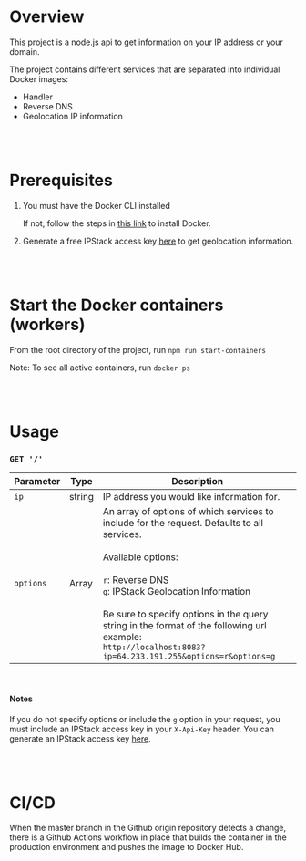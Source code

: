 # Overview

This project is a node.js api to get information on your IP address or your domain.

The project contains different services that are separated into individual Docker images:
- Handler
- Reverse DNS
- Geolocation IP information

<br><br>

# Prerequisites

1. You must have the Docker CLI installed

    If not, follow the steps in [this link](https://docs.docker.com/engine/install/) to install Docker.
    
2. Generate a free IPStack access key [here](https://ipstack.com/signup/free) to get geolocation information.

<br><br>

# Start the Docker containers (workers)

From the root directory of the project, run `npm run start-containers`

Note: To see all active containers, run `docker ps`

<br><br>

# Usage

### `GET '/'`

| Parameter | Type          | Description                                                                                                                                                                                                                                                                                                                                              |
|-----------|---------------|----------------------------------------------------------------------------------------------------------------------------------------------------------------------------------------------------------------------------------------------------------------------------------------------------------------------------------------------------------|
| `ip`      | string        | IP address you would like information for.                                                                                                                                                                                                                                                                                                               |
| `options` | Array<string> | An array of options of which services to include for the request. Defaults to all services.<br><br>Available options:<br><br>`r`: Reverse DNS<br>`g`: IPStack Geolocation Information<br><br>Be sure to specify options in the query string in the format of the following url example:<br>`http://localhost:8083?ip=64.233.191.255&options=r&options=g` |

<br>

#### Notes

If you do not specify options or include the `g` option in your request, you must include an IPStack access key in your `X-Api-Key` header. You can generate an IPStack access key [here](https://ipstack.com/signup/free).

<br><br>

# CI/CD

When the master branch in the Github origin repository detects a change, there is a Github Actions workflow in place that builds the container in the production environment and pushes the image to Docker Hub.